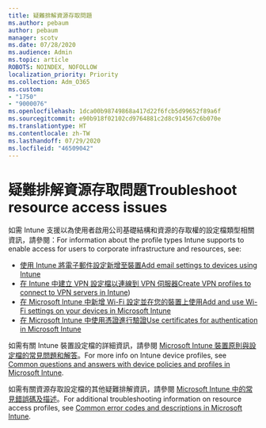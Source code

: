 ```yaml
---
title: 疑難排解資源存取問題
ms.author: pebaum
author: pebaum
manager: scotv
ms.date: 07/28/2020
ms.audience: Admin
ms.topic: article
ROBOTS: NOINDEX, NOFOLLOW
localization_priority: Priority
ms.collection: Adm_O365
ms.custom:
- "1750"
- "9000076"
ms.openlocfilehash: 1dca00b98749868a417d22f6fcb5d99652f89a6f
ms.sourcegitcommit: e90b918f02102cd9764881c2d8c914567c6b070e
ms.translationtype: HT
ms.contentlocale: zh-TW
ms.lasthandoff: 07/29/2020
ms.locfileid: "46509042"
---
```

# <a name="troubleshoot-resource-access-issues"></a><span data-ttu-id="ba9bd-102">疑難排解資源存取問題</span><span class="sxs-lookup"><span data-stu-id="ba9bd-102">Troubleshoot resource access issues</span></span>

<span data-ttu-id="ba9bd-103">如需 Intune 支援以為使用者啟用公司基礎結構和資源的存取權的設定檔類型相關資訊，請參閱：</span><span class="sxs-lookup"><span data-stu-id="ba9bd-103">For information about the profile types Intune supports to enable access for users to corporate infrastructure and resources, see:</span></span>

- [<span data-ttu-id="ba9bd-104">使用 Intune 將電子郵件設定新增至裝置</span><span class="sxs-lookup"><span data-stu-id="ba9bd-104">Add email settings to devices using Intune</span></span>](https://docs.microsoft.com/intune/email-settings-configure)
- <span data-ttu-id="ba9bd-105">[在 Intune 中建立 VPN 設定檔以連線到 VPN 伺服器](https://docs.microsoft.com/intune/vpn-settings-configure)</span><span class="sxs-lookup"><span data-stu-id="ba9bd-105">[Create VPN profiles to connect to VPN servers in Intune](https://docs.microsoft.com/intune/vpn-settings-configure))</span></span>
- [<span data-ttu-id="ba9bd-106">在 Microsoft Intune 中新增 Wi-Fi 設定並在您的裝置上使用</span><span class="sxs-lookup"><span data-stu-id="ba9bd-106">Add and use Wi-Fi settings on your devices in Microsoft Intune</span></span>](https://docs.microsoft.com/intune/wi-fi-settings-configure)
- [<span data-ttu-id="ba9bd-107">在 Microsoft Intune 中使用憑證進行驗證</span><span class="sxs-lookup"><span data-stu-id="ba9bd-107">Use certificates for authentication in Microsoft Intune</span></span>](https://docs.microsoft.com/intune/certificates-configure)

<span data-ttu-id="ba9bd-108">如需有關 Intune 裝置設定檔的詳細資訊，請參閱 [Microsoft Intune 裝置原則與設定檔的常見問題和解答](https://docs.microsoft.com/intune/device-profile-troubleshoot)。</span><span class="sxs-lookup"><span data-stu-id="ba9bd-108">For more info on Intune device profiles, see [Common questions and answers with device policies and profiles in Microsoft Intune](https://docs.microsoft.com/intune/device-profile-troubleshoot).</span></span>

<span data-ttu-id="ba9bd-109">如需有關資源存取設定檔的其他疑難排解資訊，請參閱 [Microsoft Intune 中的常見錯誤碼及描述](https://docs.microsoft.com/intune/troubleshoot-company-resource-access-problems)。</span><span class="sxs-lookup"><span data-stu-id="ba9bd-109">For additional troubleshooting information on resource access profiles, see [Common error codes and descriptions in Microsoft Intune](https://docs.microsoft.com/intune/troubleshoot-company-resource-access-problems).</span></span>